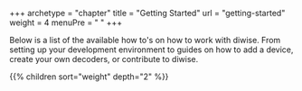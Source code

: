 +++
archetype = "chapter"
title = "Getting Started"
url = "getting-started"
weight = 4
menuPre = "<i class='fas fa-wrench'></i> "
+++

Below is a list of the available how to's on how to work with diwise. From setting up your development environment to guides on how to add a device, create your own decoders, or contribute to diwise.

{{% children sort="weight" depth="2" %}}